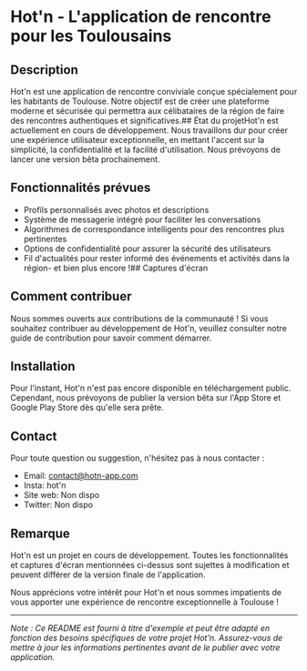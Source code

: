 # Hot'n - L'application de rencontre pour les Toulousains


## Description

Hot'n est une application de rencontre conviviale conçue spécialement pour les habitants de Toulouse. Notre objectif est de créer une plateforme moderne et sécurisée qui permettra aux célibataires de la région de faire des rencontres authentiques et significatives.## État du projetHot'n est actuellement en cours de développement. Nous travaillons dur pour créer une expérience utilisateur exceptionnelle, en mettant l'accent sur la simplicité, la confidentialité et la facilité d'utilisation. Nous prévoyons de lancer une version bêta prochainement.

## Fonctionnalités prévues

- Profils personnalisés avec photos et descriptions
- Système de messagerie intégré pour faciliter les conversations
- Algorithmes de correspondance intelligents pour des rencontres plus pertinentes
- Options de confidentialité pour assurer la sécurité des utilisateurs
- Fil d'actualités pour rester informé des événements et activités dans la région- et bien plus encore !## Captures d'écran


## Comment contribuer

Nous sommes ouverts aux contributions de la communauté ! Si vous souhaitez contribuer au développement de Hot'n, veuillez consulter notre guide de contribution pour savoir comment démarrer.

## Installation

Pour l'instant, Hot'n n'est pas encore disponible en téléchargement public. Cependant, nous prévoyons de publier la version bêta sur l'App Store et Google Play Store dès qu'elle sera prête.

## Contact

Pour toute question ou suggestion, n'hésitez pas à nous contacter :

- Email: contact@hotn-app.com
- Insta: hot'n
- Site web: Non dispo
- Twitter: Non dispo

## Remarque

Hot'n est un projet en cours de développement. Toutes les fonctionnalités et captures d'écran mentionnées ci-dessus sont sujettes à modification et peuvent différer de la version finale de l'application.

Nous apprécions votre intérêt pour Hot'n et nous sommes impatients de vous apporter une expérience de rencontre exceptionnelle à Toulouse !

---

_Note : Ce README est fourni à titre d'exemple et peut être adapté en fonction des besoins spécifiques de votre projet Hot'n. Assurez-vous de mettre à jour les informations pertinentes avant de le publier avec votre application._

